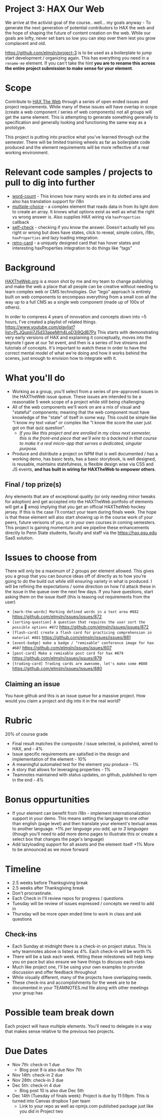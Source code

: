 # Project 3: HAX Our Web
We arrive at the activist goal of the course.. well... my goals anyway - To generate the next generation of potential contributors to HAX the web and the hope of shaping the future of content creation on the web. While our goals are lofty, never set bars so low you can step over them lest you grow complacent and old.

https://github.com/elmsln/project-3 is to be used as a boilerplate to jump start development / organizing again.
This has everything you need in a `rename-me` element. If you can't take the hint **you are to rename this across the entire project submission to make sense for your element**.

# Scope
Contribute to [HAX The Web](https://haxtheweb.org/) through a series of open ended issues and project requirements. While many of these issues will have overlap in scope (create a web component / series of web components) not all groups will get the same element. This is attempting to generate something generally to specification and generally looking and functioning the same way as a prototype.

This project is putting into practice what you've learned through out the semester. There will be limited training wheels as far as boilerplate code produced and the element requirements will be more reflective of a real working environment.

# Relevant code samples / projects to pull to dig into further
- [word-count](https://github.com/elmsln/lrnwebcomponents/blob/master/elements/word-count/word-count.js) - This knows how many words are in its slotted area and also has translation support for i18n
- [multiple-choice](https://github.com/elmsln/lrnwebcomponents/blob/master/elements/multiple-choice/multiple-choice.js) - a complex element that reads data in from its light dom to create an array. It knows what options exist as well as what the right vs wrong answer is. Also supplies HAX wiring via `haxProperties` callback
- [self-check](https://github.com/elmsln/lrnwebcomponents/blob/master/elements/self-check/self-check.js) - checking if you know the answer. Doesn't actually tell you right or wrong but does have states, click to reveal, simple colors, i18n, `haxProperties` and lazy loading integration.
- [retro-card](https://github.com/elmsln/lrnwebcomponents/blob/master/elements/retro-card/retro-card.js) - a uniquely designed card that has hover states and interesting haxProperties integration to do things like "tags"

# Background
[HAXTheWeb.org](https://haxtheweb.org/) is a moon shot by me and my team to change publishing and make the web a place that all people can be creative without needing to learn complex web or CMS technologies. Our "lego" approach is entirely built on web components to encompass everything from a small icon all the way up to a full CMS as a single web component (made up of 100s of others).

In order to compress 4 years of innovation and concepts down into ~5 hours, I've created a playlist of related things.
https://www.youtube.com/playlist?list=PLJQupiji7J5d33apeMrh4LqD3i9QdB7Px
This starts with demonstrating very early versions of HAX and explaining it conceptually, moves into the keynote I gave at our 1st event, and then is a series of live streams and tutorials of concepts. It's important to watch these in order to have the correct mental model of what we're doing and how it works behind the scenes, just enough to envision how to integrate with it.

# What you'll do
- Working as a group, you'll select from a series of pre-approved issues in the HAXTheWeb issue queue. These issues are intended to be a reasonable 5 week scope of a project while still being challenging
- All of the web components we'll work on are a mix of visual and "stateful" components; meaning that the web component must have knowledge of the "state" of itself in some way. This could be simple like "I know my text value" or complex like "I know the score the user just got on that quiz question".
  - *If you like this project and are enrolled in my class next semester, this is the front-end piece that we'll wire to a backend in that course to make it a real micro-app that serves a dedicated, singular purpose.*
- Produce and distribute a project on NPM that is well documented / has a working demo, has basic tests, has a basic storybook, is well designed, is reusable, maintains statefulness, is flexible design wise via CSS and JS events, **and has built in wiring for HAXTheWeb to empower others**.

## Final / top prize(s)
Any elements that are of exceptional quality (or only needing minor tweaks for adoption) and get accepted into the HAXTheWeb portfolio of elements will get a 🏒 emoji implying that you get an official HAXTheWeb hockey jersey. If this is the case I'll contact your team during finals week. The hope is that these element will also start showing up in the course work of your peers, future verisons of you, or in your own courses in coming semesters. This project is gaining momentum and we pipeline these enhancements directly to Penn State students, faculty and staff via the https://hax.psu.edu SaaS solution.


# Issues to choose from
There will only be a maximum of 2 groups per element allowed. This gives you a group that you can bounce ideas off of directly as to how you're going to do the build out while still ensuring variety in what is produced. I will be refining the expectations / some direction on how I'd attack these in the issue in the queue over the next few days. If you have questions, start asking them on the issue itself (this is teasing out requirements from the user)

- `[mark-the-words] Marking defined words in a text area #882` https://github.com/elmsln/issues/issues/872
- `[sorting-question] A question that requires the user sort the possible options #872` https://github.com/elmsln/issues/issues/872
- `[flash-card] create a flash card for practicing comprehension in material #881` https://github.com/elmsln/issues/issues/881
- `[event-badge] make a badge / "remixable" conference image for hax #607` https://github.com/elmsln/issues/issues/607
- `[post-card] Make a remixable post card for hax #879` https://github.com/elmsln/issues/issues/879
- `[trading-card] Trading cards are awesome, let's make some #880` https://github.com/elmsln/issues/issues/880

## Claiming an issue
You have github and this is an issue queue for a massive project. How would you claim a project and dig into it in the real world?

# Rubric
20% of course grade
- Final result matches the composite / issue selected, is polished, wired to HAX, and - 4%
- Issue specific requirements are satisfied in the design and implementation of the element - 10%
- A meaningful automated test for the element you produce - 1%
- A story that allows for leveraging properties - 1%
- Teamnotes maintained with status updates, on github, published to npm in the end - 4%

# Bonus oppurtunities
- If your element can benefit from i18n - implement internationalization support in your demo. This means setting the language to one other than english (page level) and then translate your element's textual areas to another language. +1% *per language you add, up to 3 languages* (though you'll need to add more demo pages to illustrate this or create a select box that changes the page's language)
- Add lazyloading support for all assets and the element itself +1%
More to be announced as we move forward

# Timeline
- 2.5 weeks before Thanksgiving break
- 2.5 weeks after Thanksgiving break
- Don't procrastinate.
- Each Check in I'll review repos for progress / questions
- Tuesday will be review of issues expressed / concepts we need to add in
- Thursday will be more open ended time to work in class and ask questions

## Check-ins
- Each Sunday at midnight there is a check-in on project status. This is why teamnotes above is listed as 4%. Each check-in will be worth 1%
- There will be a task each week. Hitting these milestones will help keep you on pace but also ensure we have things to discuss each class
- Much like project one, I'll be using your own examples to provide discussion and offer feedback throughout
- While visually different, many of the projects have overlapping needs.
- These check-ins and accomplishments for the week are to be documented in your TEAMNOTES.md file along with other meetings your group has

# Possible team break down
Each project will have multiple elements. You'll need to delegate in a way that makes sense relative to the previous two projects.

# Due Dates
- Nov 7th: check-in 1 due
  - Blog post 9 is also due Nov 7th
- Nov 14th: check-in 2 due
- Nov 28th: check-in 3 due
- Dec 5th: check-in 4 due
  - Blog post 10 is also due Dec 5th
- Dec 14th (Tuesday of finals week): Project is due by 11:59pm. This is turned into Canvas dropbox 1 per team
  - Link to your repo as well as npmjs.com published package just like you did in Project two
